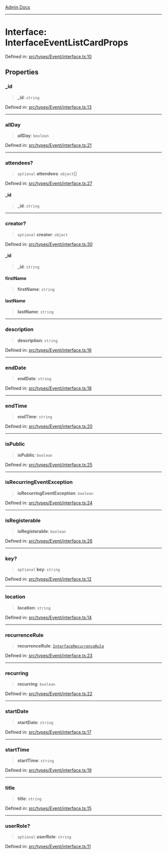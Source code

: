 [Admin Docs](/)

***

# Interface: InterfaceEventListCardProps

Defined in: [src/types/Event/interface.ts:10](https://github.com/PalisadoesFoundation/talawa-admin/blob/main/src/types/Event/interface.ts#L10)

## Properties

### \_id

> **\_id**: `string`

Defined in: [src/types/Event/interface.ts:13](https://github.com/PalisadoesFoundation/talawa-admin/blob/main/src/types/Event/interface.ts#L13)

***

### allDay

> **allDay**: `boolean`

Defined in: [src/types/Event/interface.ts:21](https://github.com/PalisadoesFoundation/talawa-admin/blob/main/src/types/Event/interface.ts#L21)

***

### attendees?

> `optional` **attendees**: `object`[]

Defined in: [src/types/Event/interface.ts:27](https://github.com/PalisadoesFoundation/talawa-admin/blob/main/src/types/Event/interface.ts#L27)

#### \_id

> **\_id**: `string`

***

### creator?

> `optional` **creator**: `object`

Defined in: [src/types/Event/interface.ts:30](https://github.com/PalisadoesFoundation/talawa-admin/blob/main/src/types/Event/interface.ts#L30)

#### \_id

> **\_id**: `string`

#### firstName

> **firstName**: `string`

#### lastName

> **lastName**: `string`

***

### description

> **description**: `string`

Defined in: [src/types/Event/interface.ts:16](https://github.com/PalisadoesFoundation/talawa-admin/blob/main/src/types/Event/interface.ts#L16)

***

### endDate

> **endDate**: `string`

Defined in: [src/types/Event/interface.ts:18](https://github.com/PalisadoesFoundation/talawa-admin/blob/main/src/types/Event/interface.ts#L18)

***

### endTime

> **endTime**: `string`

Defined in: [src/types/Event/interface.ts:20](https://github.com/PalisadoesFoundation/talawa-admin/blob/main/src/types/Event/interface.ts#L20)

***

### isPublic

> **isPublic**: `boolean`

Defined in: [src/types/Event/interface.ts:25](https://github.com/PalisadoesFoundation/talawa-admin/blob/main/src/types/Event/interface.ts#L25)

***

### isRecurringEventException

> **isRecurringEventException**: `boolean`

Defined in: [src/types/Event/interface.ts:24](https://github.com/PalisadoesFoundation/talawa-admin/blob/main/src/types/Event/interface.ts#L24)

***

### isRegisterable

> **isRegisterable**: `boolean`

Defined in: [src/types/Event/interface.ts:26](https://github.com/PalisadoesFoundation/talawa-admin/blob/main/src/types/Event/interface.ts#L26)

***

### key?

> `optional` **key**: `string`

Defined in: [src/types/Event/interface.ts:12](https://github.com/PalisadoesFoundation/talawa-admin/blob/main/src/types/Event/interface.ts#L12)

***

### location

> **location**: `string`

Defined in: [src/types/Event/interface.ts:14](https://github.com/PalisadoesFoundation/talawa-admin/blob/main/src/types/Event/interface.ts#L14)

***

### recurrenceRule

> **recurrenceRule**: [`InterfaceRecurrenceRule`](../../../../utils/recurrenceUtils/recurrenceTypes/interfaces/InterfaceRecurrenceRule.md)

Defined in: [src/types/Event/interface.ts:23](https://github.com/PalisadoesFoundation/talawa-admin/blob/main/src/types/Event/interface.ts#L23)

***

### recurring

> **recurring**: `boolean`

Defined in: [src/types/Event/interface.ts:22](https://github.com/PalisadoesFoundation/talawa-admin/blob/main/src/types/Event/interface.ts#L22)

***

### startDate

> **startDate**: `string`

Defined in: [src/types/Event/interface.ts:17](https://github.com/PalisadoesFoundation/talawa-admin/blob/main/src/types/Event/interface.ts#L17)

***

### startTime

> **startTime**: `string`

Defined in: [src/types/Event/interface.ts:19](https://github.com/PalisadoesFoundation/talawa-admin/blob/main/src/types/Event/interface.ts#L19)

***

### title

> **title**: `string`

Defined in: [src/types/Event/interface.ts:15](https://github.com/PalisadoesFoundation/talawa-admin/blob/main/src/types/Event/interface.ts#L15)

***

### userRole?

> `optional` **userRole**: `string`

Defined in: [src/types/Event/interface.ts:11](https://github.com/PalisadoesFoundation/talawa-admin/blob/main/src/types/Event/interface.ts#L11)
